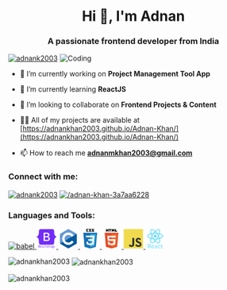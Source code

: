 <h1 align="center">Hi 👋, I'm Adnan</h1>
<h3 align="center">A passionate frontend developer from India</h3>

<p align="left"> <img align="right" alt="Coding" width="400" src="https://cdn.dribbble.com/users/1708950/screenshots/4188877/developer_med.gif" alt="adnankhan2003" /> </p>

<p align="left"> <a href="https://twitter.com/adnank2003" target="blank"><img src="https://img.shields.io/twitter/follow/adnank2003?logo=twitter&style=for-the-badge" alt="adnank2003" /></a> </p>

- 🔭 I’m currently working on **Project Management Tool App**

- 🌱 I’m currently learning **ReactJS**

- 👯 I’m looking to collaborate on **Frontend Projects & Content**

- 👨‍💻 All of my projects are available at [https://adnankhan2003.github.io/Adnan-Khan/](https://adnankhan2003.github.io/Adnan-Khan/)

- 📫 How to reach me **adnanmkhan2003@gmail.com**

<h3 align="left">Connect with me:</h3>
<p align="left">
<a href="https://twitter.com/adnank2003" target="blank"><img align="center" src="https://raw.githubusercontent.com/rahuldkjain/github-profile-readme-generator/master/src/images/icons/Social/twitter.svg" alt="adnank2003" height="30" width="40" /></a>
<a href="https://linkedin.com/in//adnan-khan-3a7aa6228" target="blank"><img align="center" src="https://raw.githubusercontent.com/rahuldkjain/github-profile-readme-generator/master/src/images/icons/Social/linked-in-alt.svg" alt="/adnan-khan-3a7aa6228" height="30" width="40" /></a>
</p>

<h3 align="left">Languages and Tools:</h3>
<p align="left"> <a href="https://babeljs.io/" target="_blank" rel="noreferrer"> <img src="https://www.vectorlogo.zone/logos/babeljs/babeljs-icon.svg" alt="babel" width="40" height="40"/> </a> <a href="https://getbootstrap.com" target="_blank" rel="noreferrer"> <img src="https://raw.githubusercontent.com/devicons/devicon/master/icons/bootstrap/bootstrap-plain-wordmark.svg" alt="bootstrap" width="40" height="40"/> </a> <a href="https://www.cprogramming.com/" target="_blank" rel="noreferrer"> <img src="https://raw.githubusercontent.com/devicons/devicon/master/icons/c/c-original.svg" alt="c" width="40" height="40"/> </a> <a href="https://www.w3schools.com/css/" target="_blank" rel="noreferrer"> <img src="https://raw.githubusercontent.com/devicons/devicon/master/icons/css3/css3-original-wordmark.svg" alt="css3" width="40" height="40"/> </a> <a href="https://www.w3.org/html/" target="_blank" rel="noreferrer"> <img src="https://raw.githubusercontent.com/devicons/devicon/master/icons/html5/html5-original-wordmark.svg" alt="html5" width="40" height="40"/> </a> <a href="https://developer.mozilla.org/en-US/docs/Web/JavaScript" target="_blank" rel="noreferrer"> <img src="https://raw.githubusercontent.com/devicons/devicon/master/icons/javascript/javascript-original.svg" alt="javascript" width="40" height="40"/> </a> <a href="https://reactjs.org/" target="_blank" rel="noreferrer"> <img src="https://raw.githubusercontent.com/devicons/devicon/master/icons/react/react-original-wordmark.svg" alt="react" width="40" height="40"/> </a> </p>

<p><img align="left" src="https://github-readme-stats.vercel.app/api/top-langs?username=adnankhan2003&show_icons=true&locale=en&layout=compact" alt="adnankhan2003" /></p>

<p>&nbsp;<img align="center" src="https://github-readme-stats.vercel.app/api?username=adnankhan2003&show_icons=true&locale=en" alt="adnankhan2003" /></p>

<p><img align="center" src="https://github-readme-streak-stats.herokuapp.com/?user=adnankhan2003&" alt="adnankhan2003" /></p>
